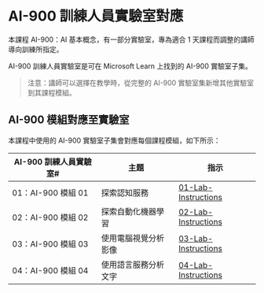 # AI-900 訓練人員實驗室對應

本課程 AI-900：AI 基本概念，有一部分實驗室，專為適合 1 天課程而調整的講師導向訓練所指定。

AI-900 訓練人員實驗室是可在 Microsoft Learn 上找到的 AI-900 實驗室子集。

> 注意：講師可以選擇在教學時，從完整的 AI-900 實驗室集新增其他實驗室到其課程模組。

## AI-900 模組對應至實驗室

本課程中使用的 AI-900 實驗室子集會對應每個課程模組，如下所示： 

| AI-900 訓練人員實驗室# | 主題 | 指示 |
| --- | --- | --- |
| 01：AI-900 模組 01 | 探索認知服務 | [01-Lab-Instructions](https://aka.ms/ai900-module-01) |
| 02：AI-900 模組 02 | 探索自動化機器學習 | [02-Lab-Instructions](https://aka.ms/ai900-module-02) |
| 03：AI-900 模組 03 | 使用電腦視覺分析影像  | [03-Lab-Instructions](https://aka.ms/ai900-module-03) |
| 04：AI-900 模組 04 | 使用語言服務分析文字 | [04-Lab-Instructions](https://aka.ms/ai900-module-04) |


